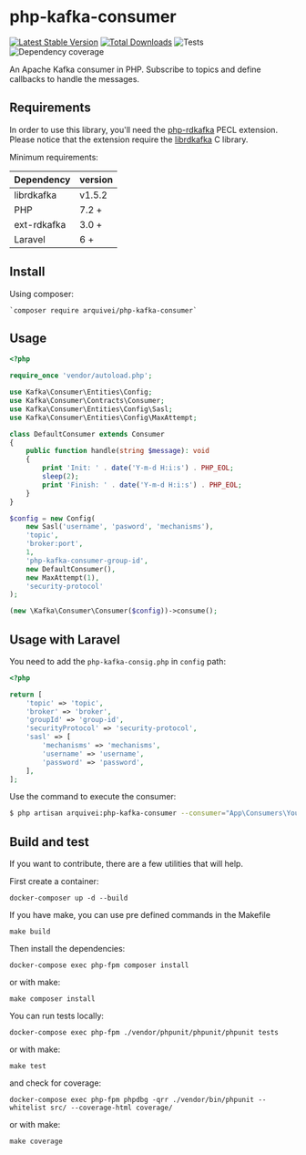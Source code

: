 # php-kafka-consumer

[![Latest Stable Version](https://poser.pugx.org/arquivei/php-kafka-consumer/v/stable)](https://packagist.org/packages/arquivei/php-kafka-consumer) [![Total Downloads](https://poser.pugx.org/arquivei/php-kafka-consumer/downloads)](https://packagist.org/packages/arquivei/php-kafka-consumer) ![Tests](https://github.com/arquivei/php-kafka-consumer/workflows/Test/badge.svg) ![Dependency coverage](https://github.com/arquivei/php-kafka-consumer/workflows/Version%20test/badge.svg)

An Apache Kafka consumer in PHP. Subscribe to topics and define callbacks to handle the messages.

## Requirements

In order to use this library, you'll need the [php-rdkafka](https://github.com/arnaud-lb/php-rdkafka) PECL extension.
Please notice that the extension require the [librdkafka](https://github.com/edenhill/librdkafka) C library.

Minimum requirements:

| Dependency  | version |
|-------------|---------|
| librdkafka  | v1.5.2  |
| PHP         | 7.2 +   |
| ext-rdkafka | 3.0 +   |
| Laravel     | 6 +     |

## Install

Using composer:

    `composer require arquivei/php-kafka-consumer`

## Usage

```php
<?php

require_once 'vendor/autoload.php';

use Kafka\Consumer\Entities\Config;
use Kafka\Consumer\Contracts\Consumer;
use Kafka\Consumer\Entities\Config\Sasl;
use Kafka\Consumer\Entities\Config\MaxAttempt;

class DefaultConsumer extends Consumer
{
    public function handle(string $message): void
    {
        print 'Init: ' . date('Y-m-d H:i:s') . PHP_EOL;
        sleep(2);
        print 'Finish: ' . date('Y-m-d H:i:s') . PHP_EOL;
    }
}

$config = new Config(
    new Sasl('username', 'pasword', 'mechanisms'),
    'topic',
    'broker:port',
    1,
    'php-kafka-consumer-group-id',
    new DefaultConsumer(),
    new MaxAttempt(1),
    'security-protocol'
);

(new \Kafka\Consumer\Consumer($config))->consume();

```

## Usage with Laravel

You need to add the `php-kafka-consig.php` in `config` path:

```php
<?php

return [
    'topic' => 'topic',
    'broker' => 'broker',
    'groupId' => 'group-id',
    'securityProtocol' => 'security-protocol',
    'sasl' => [
        'mechanisms' => 'mechanisms',
        'username' => 'username',
        'password' => 'password',
    ],
];

```

Use the command to execute the consumer:

```bash
$ php artisan arquivei:php-kafka-consumer --consumer="App\Consumers\YourConsumer" --commit=1
```

## Build and test

If you want to contribute, there are a few utilities that will help.

First create a container:

`docker-composer up -d --build`

If you have make, you can use pre defined commands in the Makefile

`make build`

Then install the dependencies:

`docker-compose exec php-fpm composer install`

or with make:

`make composer install`

You can run tests locally:

`docker-compose exec php-fpm ./vendor/phpunit/phpunit/phpunit tests`

or with make:

`make test`

and check for coverage:

`docker-compose exec php-fpm phpdbg -qrr ./vendor/bin/phpunit --whitelist src/ --coverage-html coverage/`

or with make:

`make coverage`